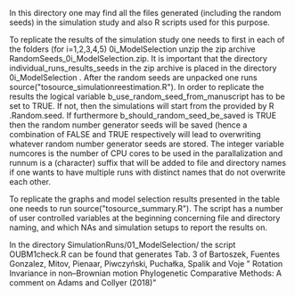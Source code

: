 In this directory one may find all the files generated (including the random seeds) in the simulation study and also R scripts used for this purpose.


To replicate the results of the simulation study one needs to first in each of the folders (for i=1,2,3,4,5) 0i_ModelSelection unzip the zip archive RandomSeeds_0i_ModelSelection.zip. It is important that the directory individual_runs_results_seeds in the zip archive is placed in the directory 0i_ModelSelection .
After the random seeds are unpacked one runs source("tosource_simulationreestimation.R"). In order to replicate the results the logical variable b_use_random_seed_from_manuscript has to be set to TRUE. If not, then the simulations will start from the provided by R .Random.seed. If furthermore b_should_random_seed_be_saved is TRUE then the random number generator seeds will be saved (hence a combination of FALSE and TRUE respectively will lead to overwriting whatever random number generator seeds are stored. The integer variable numcores is the number of CPU cores to be used in the parallalization and runnum is a (character) suffix that will be added to file and directory names if one wants to have multiple runs with distinct names that do not overwrite each other.

To replicate the graphs and model selection results presented in the table one needs to run source("tosource_summary.R"). The script has a number of user controlled variables at the beginning concerning file and directory naming, and which NAs and simulation setups to report the results on.

In the directory SimulationRuns/01_ModelSelection/ the script OUBM1check.R can be found that generates Tab. 3 of Bartoszek, Fuentes Gonzalez, Mitov, Pienaar, Piwczyński, Puchałka, Spalik and Voje " Rotation Invariance in non–Brownian motion Phylogenetic Comparative Methods: A comment on Adams and Collyer (2018)"
